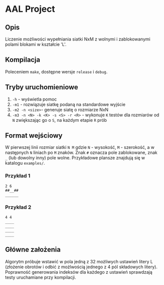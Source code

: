# AAL Project
## Opis
Liczenie możliwości wypełniania siatki NxM z wolnymi i zablokowanymi polami blokami w kształcie 'L'.

## Kompilacja
Poleceniem `make`, dostępne wersje `release` i `debug`.

## Tryby uruchomieniowe
1. `-h` - wyświetla pomoc
2. `-m1` - rozwiązuje siatkę podaną na standardowe wyjście
3. `-m2 -n <size>`- generuje siatę o rozmiarze NxN
4. `-m3 -n <N> -k <K> -s <S> -r <R>` - wykonuje `K` testów dla rozmiarów od `N` zwiększając go o `S`, na każdym etapie `R` prób

## Format wejściowy
W pierwszej linii rozmiar siatki `N M` gdzie `N` - wysokość, `M` - szerokość, a w następnych `N` liniach po `M` znaków. Znak `#` oznacza pole zablokowane, znak `_` (lub dowolny inny) pole wolne. Przykładowe plansze znajdują się w katalogu `examples/`.

### Przykład 1
```
2 6
##__##
______
```

### Przykład 2
```
4 4
____
____
____
____
```

## Główne założenia
Algorytm próbuje wstawić w pola jedną z 32 możliwych ustawień litery L (złożenie obrotów i odbić z możlwością jednego z 4 pól składowych litery). Poprawność generowania indeksów dla każdego z ustawień sprawdzają testy uruchamiane przy kompilacji.